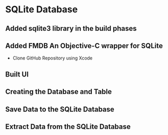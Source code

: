 # SQLite Database

## Added sqlite3 library in the build phases

## Added FMDB An Objective-C wrapper for SQLite
- Clone GitHub Repository using Xcode

## Built UI

## Creating the Database and Table

## Save Data to the SQLite Database

## Extract Data from the SQLite Database

